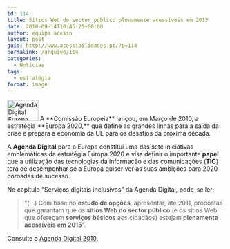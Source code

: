 ```yaml
---
id: 114
title: Sítios Web do sector público plenamente acessíveis em 2015
date: 2010-09-14T10:45:25+00:00
author: equipa acesso
layout: post
guid: http://www.acessibilidades.pt/?p=114
permalink: /arquivo/114
categories:
  - Notícias
tags:
  - estratégia
format: image
---
```

<img alt="Agenda Digital Europa 2010" src="http://www.acessibilidade.gov.pt/image/agendadigital2010.png" width="72" height="48" />  
A **Comissão Europeia** lançou, em Março de 2010, a estratégia **Europa 2020,** que define as grandes linhas para a saída da crise e prepara a economia da UE para os desafios da próxima década.

A **Agenda Digital** para a Europa constitui uma das sete iniciativas emblemáticas da estratégia Europa 2020 e visa definir o importante **papel** que a utilização das tecnologias da informação e das comunicações (**TIC**) terá de desempenhar se a Europa quiser ver as suas ambições para 2020 coroadas de sucesso.

<!--more Ler mais sobre Agenda Digital Europeia - Objetivo 2015-->

  
No capítulo &#8220;Serviços digitais inclusivos&#8221; da Agenda Digital, pode-se ler:

> &#8220;(&#8230;) Com base no **estudo de opções**, apresentar, até 2011, propostas que garantam que os **sítios Web do sector público** (e os sítios Web que ofereçam **serviços básicos** aos cidadãos) estejam **plenamente acessíveis em 2015**&#8220;.

Consulte a [Agenda Digital 2010](http://www.acessibilidade.gov.pt/dossier/agenda_digital.html).